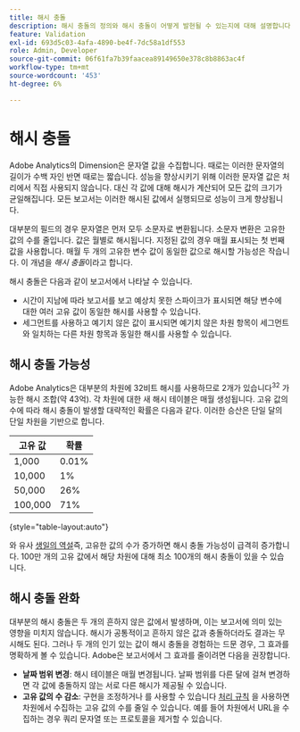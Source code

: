```yaml
---
title: 해시 충돌
description: 해시 충돌의 정의와 해시 충돌이 어떻게 발현될 수 있는지에 대해 설명합니다.
feature: Validation
exl-id: 693d5c03-4afa-4890-be4f-7dc58a1df553
role: Admin, Developer
source-git-commit: 06f61fa7b39faacea89149650e378c8b8863ac4f
workflow-type: tm+mt
source-wordcount: '453'
ht-degree: 6%

---
```


# 해시 충돌

Adobe Analytics의 Dimension은 문자열 값을 수집합니다. 때로는 이러한 문자열의 길이가 수백 자인 반면 때로는 짧습니다. 성능을 향상시키기 위해 이러한 문자열 값은 처리에서 직접 사용되지 않습니다. 대신 각 값에 대해 해시가 계산되어 모든 값의 크기가 균일해집니다. 모든 보고서는 이러한 해시된 값에서 실행되므로 성능이 크게 향상됩니다.

대부분의 필드의 경우 문자열은 먼저 모두 소문자로 변환됩니다. 소문자 변환은 고유한 값의 수를 줄입니다. 값은 월별로 해시됩니다. 지정된 값의 경우 매월 표시되는 첫 번째 값을 사용합니다. 매월 두 개의 고유한 변수 값이 동일한 값으로 해시할 가능성은 작습니다. 이 개념을 *해시 충돌*&#x200B;이라고 합니다.

해시 충돌은 다음과 같이 보고서에서 나타날 수 있습니다.

* 시간이 지남에 따라 보고서를 보고 예상치 못한 스파이크가 표시되면 해당 변수에 대한 여러 고유 값이 동일한 해시를 사용할 수 있습니다.
* 세그먼트를 사용하고 예기치 않은 값이 표시되면 예기치 않은 차원 항목이 세그먼트와 일치하는 다른 차원 항목과 동일한 해시를 사용할 수 있습니다.

## 해시 충돌 가능성

Adobe Analytics은 대부분의 차원에 32비트 해시를 사용하므로 2개가 있습니다<sup>32</sup> 가능한 해시 조합(약 43억). 각 차원에 대한 새 해시 테이블은 매월 생성됩니다. 고유 값의 수에 따라 해시 충돌이 발생할 대략적인 확률은 다음과 같다. 이러한 승산은 단일 달의 단일 차원을 기반으로 합니다.

| 고유 값 | 확률 |
| --- | --- |
| 1,000 | 0.01% |
| 10,000 | 1% |
| 50,000 | 26% |
| 100,000 | 71% |

{style="table-layout:auto"}

와 유사 [생일의 역설](https://en.wikipedia.org/wiki/Birthday_problem)즉, 고유한 값의 수가 증가하면 해시 충돌 가능성이 급격히 증가합니다. 100만 개의 고유 값에서 해당 차원에 대해 최소 100개의 해시 충돌이 있을 수 있습니다.

## 해시 충돌 완화

대부분의 해시 충돌은 두 개의 흔하지 않은 값에서 발생하며, 이는 보고서에 의미 있는 영향을 미치지 않습니다. 해시가 공통적이고 흔하지 않은 값과 충돌하더라도 결과는 무시해도 된다. 그러나 두 개의 인기 있는 값이 해시 충돌을 경험하는 드문 경우, 그 효과를 명확하게 볼 수 있습니다. Adobe은 보고서에서 그 효과를 줄이려면 다음을 권장합니다.

* **날짜 범위 변경**: 해시 테이블은 매월 변경됩니다. 날짜 범위를 다른 달에 걸쳐 변경하면 각 값에 충돌하지 않는 서로 다른 해시가 제공될 수 있습니다.
* **고유 값의 수 감소**: 구현을 조정하거나 를 사용할 수 있습니다 [처리 규칙](/help/admin/admin/c-manage-report-suites/c-edit-report-suites/general/c-processing-rules/processing-rules.md) 을 사용하면 차원에서 수집하는 고유 값의 수를 줄일 수 있습니다. 예를 들어 차원에서 URL을 수집하는 경우 쿼리 문자열 또는 프로토콜을 제거할 수 있습니다.

<!-- https://wiki.corp.adobe.com/pages/viewpage.action?spaceKey=OmniArch&title=Uniques -->
